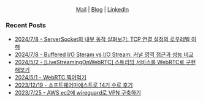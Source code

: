 
<p align="center">
  <a href="mailto:22kimhynu5u@gmail.com">Mail</a> | <a href="https://blog.kimhyun5u.com/">Blog</a> | <a href="https://www.linkedin.com/in/kimhyun5u">LinkedIn</a>
</p>

### Recent Posts

 - [2024/7/8 - ServerSocket의 내부 동작 살펴보기: TCP 연결 설정의 로우레벨 이해](https://kimhyun5u.tistory.com/16)
 - [2024/7/8 - Buffered I/O Steram vs I/O Stream: 커널 영역 접근과 성능 비교](https://kimhyun5u.tistory.com/15)
 - [2024/5/2 - [LiveStreamingOnWebRTC] 스트리밍 서비스를 WebRTC로 구현해보기](https://kimhyun5u.tistory.com/13)
 - [2024/5/1 - WebRTC 찍어먹기](https://kimhyun5u.tistory.com/12)
 - [2023/12/19 - 소프트웨어마에스트로 14기 수료 후기](https://kimhyun5u.tistory.com/11)
 - [2023/7/25 - AWS ec2에 wireguard로 VPN 구축하기](https://kimhyun5u.tistory.com/10)
